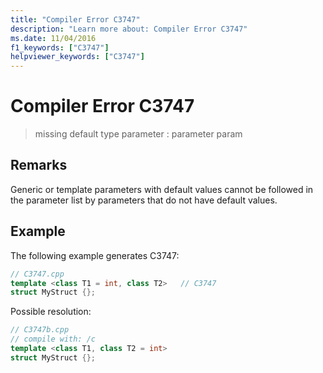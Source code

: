 ```yaml
---
title: "Compiler Error C3747"
description: "Learn more about: Compiler Error C3747"
ms.date: 11/04/2016
f1_keywords: ["C3747"]
helpviewer_keywords: ["C3747"]
---
```

# Compiler Error C3747

> missing default type parameter : parameter param

## Remarks

Generic or template parameters with default values cannot be followed in the parameter list by parameters that do not have default values.

## Example

The following example generates C3747:

```cpp
// C3747.cpp
template <class T1 = int, class T2>   // C3747
struct MyStruct {};
```

Possible resolution:

```cpp
// C3747b.cpp
// compile with: /c
template <class T1, class T2 = int>
struct MyStruct {};
```

